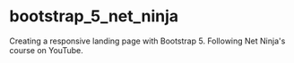 # bootstrap_5_net_ninja
Creating a responsive landing page with Bootstrap 5. Following Net Ninja's course on YouTube.
